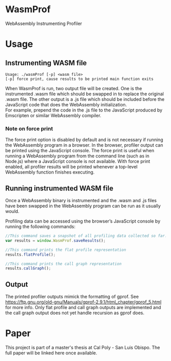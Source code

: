 # WasmProf
WebAssembly Instrumenting Profiler


# Usage

## Instrumenting WASM file
```
Usage: ./wasmProf [-p] <wasm file>  
[-p] force print, cause results to be printed main function exits
```

When WasmProf is run, two output file will be created. One is the instrumented .wasm file which should be swapped in to replace the original .wasm file. The other output is a .js file which should be included before the JavaScript code that does the WebAssembly initialization.  
For example, prepend the code in the .js file to the JavaScript produced by Emscripten or similar WebAssembly compiler. 

### Note on force print
The force print option is disabled by default and is not necessary if running the WebAssembly program in a browser. In the browser, profiler output can be printed using the JavaScript console. The force print is useful when running a WebAssembly program from the command line (such as in Node.js) where a JavaScript console is not available. With force print enabled, all profiler results will be printed whenever a top-level WebAssembly function finishes executing. 

## Running instrumented WASM file
Once a WebAssembly binary is instrumented and the .wasm and .js files have been swapped in the WebAssembly program can be run as it usually would.

Profiling data can be accessed using the browser’s JavaScript console by running the following commands:  
```javascript
//This command saves a snapshot of all profiling data collected so far.
var results = window.WasmProf.saveResults();
```

```javascript
//This command prints the flat profile representation
results.flatProfile();
```

```javascript
//This command prints the call graph representation
results.callGraph();
```

## Output
The printed profiler outputs mimick the formatting of gprof. See 
https://ftp.gnu.org/old-gnu/Manuals/gprof-2.9.1/html_chapter/gprof_5.html
for more info. Only flat profile and call graph outputs are implemented and the call graph output does not yet handle recursion as gprof does.


# Paper
This project is part of a master's thesis at Cal Poly - San Luis Obispo. The full paper will be linked here once available. 
